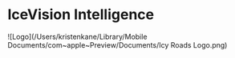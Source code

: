 # IceVision Intelligence

![Logo](/Users/kristenkane/Library/Mobile Documents/com~apple~Preview/Documents/Icy Roads Logo.png)
